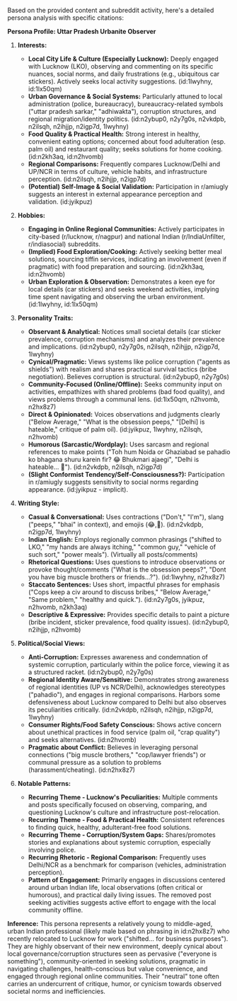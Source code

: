 Based on the provided content and subreddit activity, here's a detailed persona analysis with specific citations:

**Persona Profile: Uttar Pradesh Urbanite Observer**

1.  **Interests:**
    *   **Local City Life & Culture (Especially Lucknow):** Deeply engaged with Lucknow (LKO), observing and commenting on its specific nuances, social norms, and daily frustrations (e.g., ubiquitous car stickers). Actively seeks local activity suggestions. (id:1lwyhny, id:1lx50qm)
    *   **Urban Governance & Social Systems:** Particularly attuned to local administration (police, bureaucracy), bureaucracy-related symbols ("uttar pradesh sarkar," "adhiwakta"), corruption structures, and regional migration/identity politics. (id:n2ybup0, n2y7g0s, n2vkdpb, n2ilsqh, n2ihjjp, n2igp7d, 1lwyhny)
    *   **Food Quality & Practical Health:** Strong interest in healthy, convenient eating options; concerned about food adulteration (esp. palm oil) and restaurant quality; seeks solutions for home cooking. (id:n2kh3aq, id:n2hvomb)
    *   **Regional Comparisons:** Frequently compares Lucknow/Delhi and UP/NCR in terms of culture, vehicle habits, and infrastructure perception. (id:n2ilsqh, n2ihjjp, n2igp7d)
    *   **(Potential) Self-Image & Social Validation:** Participation in r/amiugly suggests an interest in external appearance perception and validation. (id:jyikpuz)

2.  **Hobbies:**
    *   **Engaging in Online Regional Communities:** Actively participates in city-based (r/lucknow, r/nagpur) and national Indian (r/IndiaUnfilter, r/indiasocial) subreddits.
    *   **(Implied) Food Exploration/Cooking:** Actively seeking better meal solutions, sourcing tiffin services, indicating an involvement (even if pragmatic) with food preparation and sourcing. (id:n2kh3aq, id:n2hvomb)
    *   **Urban Exploration & Observation:** Demonstrates a keen eye for local details (car stickers) and seeks weekend activities, implying time spent navigating and observing the urban environment. (id:1lwyhny, id:1lx50qm)

3.  **Personality Traits:**
    *   **Observant & Analytical:** Notices small societal details (car sticker prevalence, corruption mechanisms) and analyzes their prevalence and implications. (id:n2ybup0, n2y7g0s, n2ilsqh, n2ihjjp, n2igp7d, 1lwyhny)
    *   **Cynical/Pragmatic:** Views systems like police corruption ("agents as shields") with realism and shares practical survival tactics (bribe negotiation). Believes corruption is structural. (id:n2ybup0, n2y7g0s)
    *   **Community-Focused (Online/Offline):** Seeks community input on activities, empathizes with shared problems (bad food quality), and views problems through a communal lens. (id:1lx50qm, n2hvomb, n2hx8z7)
    *   **Direct & Opinionated:** Voices observations and judgments clearly ("Below Average," "What is the obsession peeps," "[Delhi] is hateable," critique of palm oil). (id:jyikpuz, 1lwyhny, n2ilsqh, n2hvomb)
    *   **Humorous (Sarcastic/Wordplay):** Uses sarcasm and regional references to make points ("Toh hum Noida or Ghaziabad se pahadio ko bhagana shuru karein fir? 😂 Bhukmari ajaegi", "Delhi is hateable... 🤪"). (id:n2vkdpb, n2ilsqh, n2igp7d)
    *   **(Slight Conformist Tendency/Self-Consciousness?):** Participation in r/amiugly suggests sensitivity to social norms regarding appearance. (id:jyikpuz - implicit).

4.  **Writing Style:**
    *   **Casual & Conversational:** Uses contractions ("Don't," "I'm"), slang ("peeps," "bhai" in context), and emojis (😂,🤪). (id:n2vkdpb, n2igp7d, 1lwyhny)
    *   **Indian English:** Employs regionally common phrasings ("shifted to LKO," "my hands are always itching," "common guy," "vehicle of such sort," "power meals"). (Virtually all posts/comments)
    *   **Rhetorical Questions:** Uses questions to introduce observations or provoke thought/comments ("What is the obsession peeps?", "Dont you have big muscle brothers or friends...?"). (id:1lwyhny, n2hx8z7)
    *   **Staccato Sentences:** Uses short, impactful phrases for emphasis ("Cops keep a civ around to discuss bribes," "Below Average," "Same problem," "healthy and quick."). (id:n2y7g0s, jyikpuz, n2hvomb, n2kh3aq)
    *   **Descriptive & Expressive:** Provides specific details to paint a picture (bribe incident, sticker prevalence, food quality issues). (id:n2ybup0, n2ihjjp, n2hvomb)

5.  **Political/Social Views:**
    *   **Anti-Corruption:** Expresses awareness and condemnation of systemic corruption, particularly within the police force, viewing it as a structured racket. (id:n2ybup0, n2y7g0s)
    *   **Regional Identity Aware/Sensitive:** Demonstrates strong awareness of regional identities (UP vs NCR/Delhi), acknowledges stereotypes ("pahadio"), and engages in regional comparisons. Harbors some defensiveness about Lucknow compared to Delhi but also observes its peculiarities critically. (id:n2vkdpb, n2ilsqh, n2ihjjp, n2igp7d, 1lwyhny)
    *   **Consumer Rights/Food Safety Conscious:** Shows active concern about unethical practices in food service (palm oil, "crap quality") and seeks alternatives. (id:n2hvomb)
    *   **Pragmatic about Conflict:** Believes in leveraging personal connections ("big muscle brothers," "cop/lawyer friends") or communal pressure as a solution to problems (harassment/cheating). (id:n2hx8z7)

6.  **Notable Patterns:**
    *   **Recurring Theme - Lucknow's Peculiarities:** Multiple comments and posts specifically focused on observing, comparing, and questioning Lucknow's culture and infrastructure post-relocation.
    *   **Recurring Theme - Food & Practical Health:** Consistent references to finding quick, healthy, adulterant-free food solutions.
    *   **Recurring Theme - Corruption/System Gaps:** Shares/promotes stories and explanations about systemic corruption, especially involving police.
    *   **Recurring Rhetoric - Regional Comparison:** Frequently uses Delhi/NCR as a benchmark for comparison (vehicles, administration perception).
    *   **Pattern of Engagement:** Primarily engages in discussions centered around urban Indian life, local observations (often critical or humorous), and practical daily living issues. The removed post seeking activities suggests active effort to engage with the local community offline.

**Inference:** This persona represents a relatively young to middle-aged, urban Indian professional (likely male based on phrasing in id:n2hx8z7) who recently relocated to Lucknow for work ("shifted... for business purposes"). They are highly observant of their new environment, deeply cynical about local governance/corruption structures seen as pervasive ("everyone is something"), community-oriented in seeking solutions, pragmatic in navigating challenges, health-conscious but value convenience, and engaged through regional online communities. Their "neutral" tone often carries an undercurrent of critique, humor, or cynicism towards observed societal norms and inefficiencies.